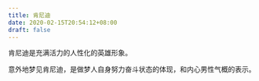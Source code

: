 ```yaml
---
title: 肯尼迪
date: 2020-02-15T20:54:12+08:00
draft: false
---
```


肯尼迪是充满活力的人性化的英雄形象。

意外地梦见肯尼迪，是做梦人自身努力奋斗状态的体现，和内心男性气概的表示。

